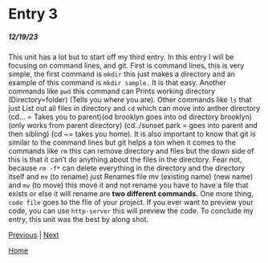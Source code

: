 # Entry 3
##### 12/19/23

This unit has a lot but to start off my third entry. In this entry I will be focusing on command lines, and git. First is command lines, this is very simple, the first command is `mkdir` this just makes a directory and an example of this command is `mkdir sample.` It is that easy. Another commands like `pwd` this command can Prints working directory (Directory=folder) (Tells you where you are). Other commands like `ls` that just List out all files in directory and `cd` which can move into anther directory (cd... = Takes you to parent)(od brooklyn goes into od directory brooklyn) (only works from parent directory) (cd../sunset park = goes into parent and then sibling) (cd ~= takes you home). It is also important to know that git is similar to the command lines but git helps a ton when it comes to the commands like `rm` this can remove directory and files but the down side of this is that it can’t do anything about the files in the directory. Fear not, because `rm -f*` can delete everything in the directory and the directory itself and `mv` (to rename) just Renames file mv (existing name) (new name) and `mv` (to move) this move it and not rename you have to have a file that exists or else it will rename are **two different commands.** One more thing, `code file` goes to the flie of your project. If you ever want to preview your code, you can use `http-server` this will preview the code. To conclude my entry, this unit was the best by along shot.
 


[Previous](entry02.md) | [Next](entry04.md)

[Home](../README.md)
